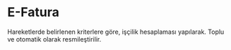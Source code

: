 # E-Fatura

Hareketlerde belirlenen kriterlere göre, işçilik hesaplaması yapılarak. Toplu ve otomatik olarak resmileştirilir.

